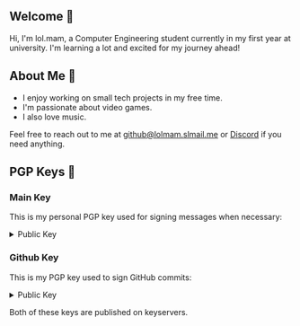 ## Welcome 🎀
Hi, I'm lol.mam, a Computer Engineering student currently in my first year at university. I'm learning a lot and excited for my journey ahead!

## About Me 🪷
- I enjoy working on small tech projects in my free time.
- I'm passionate about video games.
- I also love music.

Feel free to reach out to me at github@lolmam.slmail.me or [Discord](https://discordapp.com/users/700052852047085649) if you need anything.


## PGP Keys 🔑

### Main Key

This is my personal PGP key used for signing messages when necessary:

<details>
<summary>Public Key</summary>
  
```
-----BEGIN PGP PUBLIC KEY BLOCK-----

mDMEaF6mhxYJKwYBBAHaRw8BAQdAFsOXuyOOtL6bfPRHaHNJbetGxS01dCIB6TIv
TVgqEgW0IWxvbC5tYW0gPGdpdGh1YkBsb2xtYW0uc2xtYWlsLm1lPohyBBMWCAAa
BAsJCAcCFQgCFgECGQEFgmhepocCngECmwMACgkQ6MdhLLrzYbXJYwEAkMf1qaD5
6yaLPJRRrcdVP9bOkpKi0BspWqa7MQtZYhYBAJ7kXif+0+2dHrZNFL4+/BqQbkGt
SUIsHWiogx1Bi8INuDgEaF6mhxIKKwYBBAGXVQEFAQEHQFtOyLUPZ51jKAGTN3RM
tZqvnniTChnn8utCi6Sl8lMTAwEIB4hhBBgWCAAJBYJoXqaHApsMAAoJEOjHYSy6
82G15LIA/iGF24CMCOdfTHXPtX0s5QML1AVFZsLccAET7YPAS+qTAQD6+QsL68yc
uie0PlaUWPhvrJUBzItlMu3MOo1DbsIkCQ==
=vwFR
-----END PGP PUBLIC KEY BLOCK-----
```
</details>

### Github Key

This is my PGP key used to sign GitHub commits:

<details>
<summary>Public Key</summary>
  
```
-----BEGIN PGP PUBLIC KEY BLOCK-----

mDMEZ3R5nxYJKwYBBAHaRw8BAQdAktZuB+U72k/jyiXj+239B9wgf/TP/i35tnW3
BN9nUy20MmxvbC5tYW0gPDY5MTUyNDc1K2xvbG1hbUB1c2Vycy5ub3JlcGx5Lmdp
dGh1Yi5jb20+iHIEExYIABoECwkIBwIVCAIWAQIZAQWCZ3R5nwKeAQKbAwAKCRCx
8dspEwgtf0P8AP94gtVXaRoQ+B1idaF5HyBvFYtVXnc5wpwGGyIQgJFfEQD/bCTu
EAoxLqTROKYUcxywsXMn4fwiPIBpRYi1HJ2n8w24OARndHmfEgorBgEEAZdVAQUB
AQdA8cS693KwObZ3ZwbGs/5g2ty79QpptJxT0NrdQveZqyIDAQgHiGEEGBYIAAkF
gmd0eZ8CmwwACgkQsfHbKRMILX+8ewD5AbLMXhaCyr8LII0LAkpMgmMZjNv51DX0
3dW/ef4pFmcA/2Tgq+VmyD67jmC+c7dm43gMIRuQU1ArQBN9b2suyXUB
=rKuw
-----END PGP PUBLIC KEY BLOCK-----
```
</details>


Both of these keys are published on keyservers.
